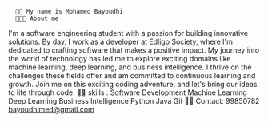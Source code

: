       🧑‍💻 My name is Mohamed Bayoudhi
      👨🏻‍🏫 About me 
I'm a software engineering student with a passion for building innovative solutions. By day, I work as a developer at Edligo Society, where I'm dedicated to crafting software that makes a positive impact. My journey into the world of technology has led me to explore exciting domains like machine learning, deep learning, and business intelligence. I thrive on the challenges these fields offer and am committed to continuous learning and growth. Join me on this exciting coding adventure, and let's bring our ideas to life through code.
      👨🏻 skills :
        Software Development
        Machine Learning
        Deep Learning
        Business Intelligence
        Python
        Java
        Git
      🤙🏾 Contact: 
      99850782
      bayoudhimed@gmail.com

